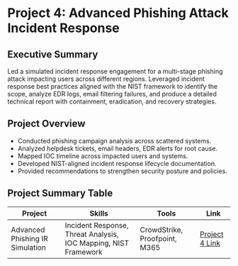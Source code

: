 # Project 4: Advanced Phishing Attack Incident Response

## Executive Summary
Led a simulated incident response engagement for a multi-stage phishing attack impacting users across different regions. Leveraged incident response best practices aligned with the NIST framework to identify the scope, analyze EDR logs, email filtering failures, and produce a detailed technical report with containment, eradication, and recovery strategies.

## Project Overview
- Conducted phishing campaign analysis across scattered systems.
- Analyzed helpdesk tickets, email headers, EDR alerts for root cause.
- Mapped IOC timeline across impacted users and systems.
- Developed NIST-aligned incident response lifecycle documentation.
- Provided recommendations to strengthen security posture and policies.

## Project Summary Table
| Project                              | Skills                                          | Tools                    | Link                   |
|--------------------------------------|-------------------------------------------------|----------------------------|-------------------------|
| Advanced Phishing IR Simulation      | Incident Response, Threat Analysis, IOC Mapping, NIST Framework | CrowdStrike, Proofpoint, M365 | [Project 4 Link](#)     |
